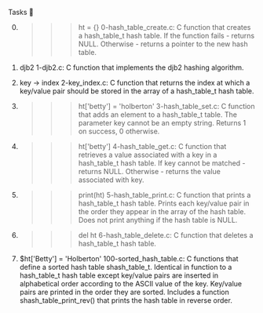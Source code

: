Tasks 📃

0. >>> ht = {}
0-hash_table_create.c: C function that creates a hash_table_t hash table.
If the function fails - returns NULL.
Otherwise - returns a pointer to the new hash table.

1. djb2
1-djb2.c: C function that implements the djb2 hashing algorithm.

2. key -> index
2-key_index.c: C function that returns the index at which a key/value pair should be stored in the array of a hash_table_t hash table.

3. >>> ht['betty'] = 'holberton'
3-hash_table_set.c: C function that adds an element to a hash_table_t table.
The parameter key cannot be an empty string.
Returns 1 on success, 0 otherwise.

4. >>> ht['betty']
4-hash_table_get.c: C function that retrieves a value associated with a key in a hash_table_t hash table.
If key cannot be matched - returns NULL.
Otherwise - returns the value associated with key.

5. >>> print(ht)
5-hash_table_print.c: C function that prints a hash_table_t hash table.
Prints each key/value pair in the order they appear in the array of the hash table.
Does not print anything if the hash table is NULL.

6. >>> del ht
6-hash_table_delete.c: C function that deletes a hash_table_t hash table.

7. $ht['Betty'] = 'Holberton'
100-sorted_hash_table.c: C functions that define a sorted hash table shash_table_t.
Identical in function to a hash_table_t hash table except key/value pairs are inserted in alphabetical order according to the ASCII value of the key.
Key/value pairs are printed in the order they are sorted.
Includes a function shash_table_print_rev() that prints the hash table in reverse order.
